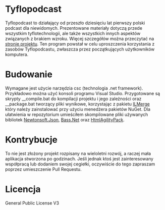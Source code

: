 # Tyflopodcast
Tyflopodcast to działający od przeszło dziesięciu lat pierwszy polski podcast dla niewidomych.
Prezentowane materiały dotyczą przede wszystkim tyflotechnologii, ale także wszystkich innych aspektów związanych z brakiem wzroku.
Więcej szczegółów można przeczytać na [stronie projektu](http://tyflopodcast.net).
Ten program powstał w celu uproszczenia korzystania z zasobów Tyflopodcastu, zwłaszcza przez początkujących użytkowników komputera.
# Budowanie
Wymagane jest użycie narzędzia csc (technologia .net framework). Przykładowo można użyć konsoli programu Visual Studio.
Przygotowane są skrypty __compile.bat do kompilacji projektu i jego zależności oraz __package.bat tworzący pliki wynikowe, korzystając z pakietu [ILMerge](https://github.com/dotnet/ILMerge]) który należy zainstalować przy użyciu menedżera pakietów NuGet.
Dla ułatwienia w repozytorium umieściłem skompilowane pliki używanych bibliotek [Newtonsoft.Json](https://github.com/JamesNK/Newtonsoft.Json), [Bass.Net](http://bass.radio42.com/) oraz [HtmlAgilityPack](https://html-agility-pack.net/).
# Kontrybucje
To nie jest złożony projekt rozpisany na wieloletni rozwój, a raczej mała aplikacja stworzona po godzinach.
Jeśli jednak ktoś jest zainteresowany współpracą lub dodaniem swojej cegiełki, oczywiście do tego zapraszam poprzez umieszczenie Pull Requestu.
# Licencja
General Public License V3